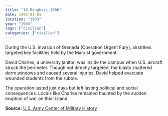 ```yaml
---
title: "10 Benghazi 1986"
date: 1983-01-01
location: "1983"
year: "1983"
tags: ["civilian"]
categories: ["civilian"]
---
```



During the U.S. invasion of Grenada (Operation Urgent Fury), airstrikes targeted key facilities held by the Marxist government.

David Charles, a university janitor, was inside the campus when U.S. aircraft struck the perimeter. Though not directly targeted, the blasts shattered dorm windows and caused several injuries. David helped evacuate wounded students from the rubble.

The operation lasted just days but left lasting political and social consequences. Locals like Charles remained haunted by the sudden eruption of war on their island.

**Source:** [U.S. Army Center of Military History](https://history.army.mil)
